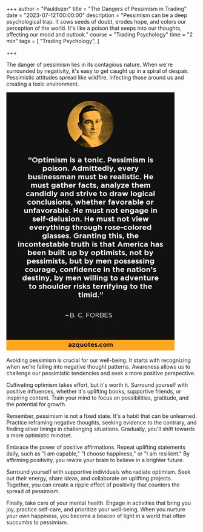 
+++
author = "Pauldozer"
title = "The Dangers of Pessimism in Trading"
date = "2023-07-12T00:00:00"
description = "Pessimism can be a deep psychological trap. It sows seeds of doubt, erodes hope, and colors our perception of the world. It's like a poison that seeps into our thoughts, affecting our mood and outlook."
course = "Trading Psychology"
time = "2 min"
tags = [
    "Trading Psychology",
]

+++


The danger of pessimism lies in its contagious nature. When we're surrounded by negativity, it's easy to get caught up in a spiral of despair. Pessimistic attitudes spread like wildfire, infecting those around us and creating a toxic environment.

![](images/pessimism.jpeg)


Avoiding pessimism is crucial for our well-being. It starts with recognizing when we're falling into negative thought patterns. Awareness allows us to challenge our pessimistic tendencies and seek a more positive perspective.

Cultivating optimism takes effort, but it's worth it. Surround yourself with positive influences, whether it's uplifting books, supportive friends, or inspiring content. Train your mind to focus on possibilities, gratitude, and the potential for growth.

Remember, pessimism is not a fixed state. It's a habit that can be unlearned. Practice reframing negative thoughts, seeking evidence to the contrary, and finding silver linings in challenging situations. Gradually, you'll shift towards a more optimistic mindset.

Embrace the power of positive affirmations. Repeat uplifting statements daily, such as "I am capable," "I choose happiness," or "I am resilient." By affirming positivity, you rewire your brain to believe in a brighter future.

Surround yourself with supportive individuals who radiate optimism. Seek out their energy, share ideas, and collaborate on uplifting projects. Together, you can create a ripple effect of positivity that counters the spread of pessimism.

Finally, take care of your mental health. Engage in activities that bring you joy, practice self-care, and prioritize your well-being. When you nurture your own happiness, you become a beacon of light in a world that often succumbs to pessimism.